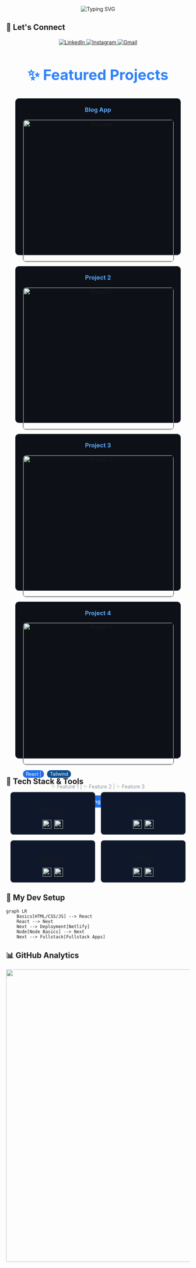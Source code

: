 <p align="center"> 
<img src="https://readme-typing-svg.demolab.com?font=Fira+Code&size=30&duration=3000&pause=1000&color=38BDF8&center=true&vCenter=true&width=600&lines=Hi+there+%F0%9F%91%8B;I'm+a+Faizal+Ahmed;I'm+a+Frontend+Developer;React+%7C+Next.js+%7C+Tailwind;MongoDB+%7C+NextAuth;Let's+build+something+awesome!" alt="Typing SVG" />
</p>

  
## 🌟 Let's Connect
<div align="center" style="margin-top: 20px">
<p align="center"> 
  <a href="https://linkedin.com/in/faizal-ahmed-devs"> 
    <img src="https://img.shields.io/badge/LinkedIn-0077B5?style=for-the-badge&logo=linkedin&logoColor=white&Cursor=none" alt="LinkedIn"/> 
  </a> 
  <a href="https://instagram.com/faizal.ahmed.dev"> 
    <img src="https://img.shields.io/badge/Instagram-E4405F?style=for-the-badge&logo=instagram&logoColor=white" alt="Instagram"/> 
  </a>
  <a href="mailto:faizalahmed.devs@gmail.com"> 
    <img src="https://img.shields.io/badge/Gmail-D14836?style=for-the-badge&logo=gmail&logoColor=white" alt="Gmail"/> 
  </a>
</p>
</div>

<div align="center" style="margin: 50px 0;">
  <h1 align="center" style="font-size: 2.5rem; margin-bottom: 40px; color: #2f81f7;">✨ Featured Projects</h1>
  
  <div style="display: grid; grid-template-columns: repeat(auto-fit, minmax(300px, 1fr)); gap: 30px; width: 90%; max-width: 1200px; margin: 0 auto;">    
    <!-- Project 1 -->
    <div style="background: #0d1117; border-radius: 10px; border: 1px solid #30363d; padding: 20px; transition: transform 0.3s ease;">
      <h3 style="color: #58a6ff; margin-top: 0;">Blog App</h3>
      <a href="https://blogapp-menn-stack.netlify.app">
        <img 
          src="https://github.com/user-attachments/assets/272e69ee-6117-459f-8bc2-9f0303f38373" 
          alt="Blog App" 
          style="width: 100%; border-radius: 8px; border: 1px solid #30363d; aspect-ratio: 16/9; object-fit: cover;"
        />
      </a>
      <div style="margin: 15px 0; display: flex; flex-wrap: wrap; gap: 8px;">
        <span style="background: #238636; color: white; padding: 3px 8px; border-radius: 20px; font-size: 0.8rem;">Next.js | </span>
        <span style="background: #023430; color: white; padding: 3px 8px; border-radius: 20px; font-size: 0.8rem;">MongoDB | </span>
        <span style="background: #1f6feb; color: white; padding: 3px 8px; border-radius: 20px; font-size: 0.8rem;">NextAuth</span>
      </div>
      <p style="color: #8b949e; margin-bottom: 15px;">✨ Create Blogs | ✨ See Blogs Globally</p>
      <a 
        href="https://blog-app-next-mern.netlify.app" 
        style="display: inline-block; background: #238636; color: white; padding: 8px 16px; border-radius: 6px; text-decoration: none; font-weight: 500;"
        onmouseover="this.style.backgroundColor='#2ea043'" 
        onmouseout="this.style.backgroundColor='#238636'"
      >
        View Project
      </a>
    </div>    
    <!-- Project 2 -->
    <div style="background: #0d1117; border-radius: 10px; border: 1px solid #30363d; padding: 20px; transition: transform 0.3s ease;">
      <h3 style="color: #58a6ff; margin-top: 0;">Project 2</h3>
      <a href="#">
        <img 
          src="https://placehold.co/600x400/8b5cf6/white?text=Project+2" 
          alt="Project 2" 
          style="width: 100%; border-radius: 8px; border: 1px solid #30363d; aspect-ratio: 16/9; object-fit: cover;"
        />
      </a>
      <div style="margin: 15px 0; display: flex; flex-wrap: wrap; gap: 8px;">
        <span style="background: #1f6feb; color: white; padding: 3px 8px; border-radius: 20px; font-size: 0.8rem;">React | </span>
        <span style="background: #0e4d8e; color: white; padding: 3px 8px; border-radius: 20px; font-size: 0.8rem;">Tailwind</span>
      </div>
      <p style="color: #8b949e; margin-bottom: 15px;">✨ Feature 1 | ✨ Feature 2 | ✨ Feature 3</p>
      <a 
        href="#" 
        style="display: inline-block; background: #1f6feb; color: white; padding: 8px 16px; border-radius: 6px; text-decoration: none; font-weight: 500;"
        onmouseover="this.style.backgroundColor='#2a7aef'" 
        onmouseout="this.style.backgroundColor='#1f6feb'"
      >
        Coming Soon
      </a>
    </div>    
    <!-- Project 3 -->
    <div style="background: #0d1117; border-radius: 10px; border: 1px solid #30363d; padding: 20px; transition: transform 0.3s ease;">
      <h3 style="color: #58a6ff; margin-top: 0;">Project 3</h3>
      <a href="#">
        <img 
          src="https://placehold.co/600x400/3b82f6/white?text=Project+3" 
          alt="Project 3" 
          style="width: 100%; border-radius: 8px; border: 1px solid #30363d; aspect-ratio: 16/9; object-fit: cover;"
        />
      </a>
      <div style="margin: 15px 0; display: flex; flex-wrap: wrap; gap: 8px;">
        <span style="background: #238636; color: white; padding: 3px 8px; border-radius: 20px; font-size: 0.8rem;">Next.js | </span>
        <span style="background: #023430; color: white; padding: 3px 8px; border-radius: 20px; font-size: 0.8rem;">MongoDB | </span>
        <span style="background: #1f6feb; color: white; padding: 3px 8px; border-radius: 20px; font-size: 0.8rem;">NextAuth</span>
      </div>
      <p style="color: #8b949e; margin-bottom: 15px;">✨ Feature 1 | ✨ Feature 2 | ✨ Feature 3</p>
      <a 
        href="#" 
        style="display: inline-block; background: #1f6feb; color: white; padding: 8px 16px; border-radius: 6px; text-decoration: none; font-weight: 500;"
        onmouseover="this.style.backgroundColor='#2a7aef'" 
        onmouseout="this.style.backgroundColor='#1f6feb'"
      >
        Coming Soon
      </a>
    </div>    
    <!-- Project 4 -->
    <div style="background: #0d1117; border-radius: 10px; border: 1px solid #30363d; padding: 20px; transition: transform 0.3s ease;">
      <h3 style="color: #58a6ff; margin-top: 0;">Project 4</h3>
      <a href="#">
        <img 
          src="https://placehold.co/600x400/8b5cf6/white?text=Project+4" 
          alt="Project 4" 
          style="width: 100%; border-radius: 8px; border: 1px solid #30363d; aspect-ratio: 16/9; object-fit: cover;"
        />
      </a>
      <div style="margin: 15px 0; display: flex; flex-wrap: wrap; gap: 8px;">
        <span style="background: #1f6feb; color: white; padding: 3px 8px; border-radius: 20px; font-size: 0.8rem;">React | </span>
        <span style="background: #0e4d8e; color: white; padding: 3px 8px; border-radius: 20px; font-size: 0.8rem;">Tailwind</span>
      </div>
      <p style="color: #8b949e; margin-bottom: 15px;">✨ Feature 1 | ✨ Feature 2 | ✨ Feature 3</p>
      <a 
        href="#" 
        style="display: inline-block; background: #1f6feb; color: white; padding: 8px 16px; border-radius: 6px; text-decoration: none; font-weight: 500;"
        onmouseover="this.style.backgroundColor='#2a7aef'" 
        onmouseout="this.style.backgroundColor='#1f6feb'"
      >
        Coming Soon
      </a>
    </div>
  </div>
</div>

## 🚀 Tech Stack & Tools

<div align="center">
  <div style="display: flex; flex-wrap: wrap; justify-content: center; gap: 1rem;">
    <!-- Frontend Card -->
    <div style="background: #0f172a; padding: 1rem; border-radius: 8px; min-width: 200px;">
      <h3>Frontend</h3>
      <div style="display: flex; flex-wrap: wrap; gap: 0.5rem; justify-content: center;">
        <img src="https://img.shields.io/badge/React-61DAFB?logo=react&logoColor=black" alt="React" height="24">
        <img src="https://img.shields.io/badge/Next.js-000a19?logo=next.js" alt="Next.js" height="24">
      </div>
    </div>
    <!-- Styling Card -->
    <div style="background: #0f172a; padding: 1rem; border-radius: 8px; min-width: 200px;">
      <h3>Styling</h3>
      <div style="display: flex; flex-wrap: wrap; gap: 0.5rem; justify-content: center;">
        <img src="https://img.shields.io/badge/Tailwind-000a19?logo=tailwind-css" alt="Tailwind" height="24">
        <img src="https://img.shields.io/badge/Framer-0055FF?logo=framer" alt="Framer" height="24">
      </div>
    </div>
    <!-- Backend Card -->
    <div style="background: #0f172a; padding: 1rem; border-radius: 8px; min-width: 200px;">
      <h3>Backend</h3>
      <div style="display: flex; flex-wrap: wrap; gap: 0.5rem; justify-content: center;">
        <img src="https://img.shields.io/badge/MongoDB-000a19?logo=mongodb" alt="MongoDB" height="24">
        <img src="https://img.shields.io/badge/NextAuth-000a19?logo=next.js" alt="NextAuth" height="24">
      </div>
    </div>
    <!-- Tools Card -->
    <div style="background: #0f172a; padding: 1rem; border-radius: 8px; min-width: 200px;">
      <h3>Tools</h3>
      <div style="display: flex; flex-wrap: wrap; gap: 0.5rem; justify-content: center;">
        <img src="https://img.shields.io/badge/VSCode-007ACC?logo=visual-studio-code" alt="VSCode" height="24">
        <img src="https://img.shields.io/badge/Git-fff?logo=git" alt="Git" height="24">
      </div>
    </div>

  </div>
</div>



## 🎨 My Dev Setup

```mermaid
graph LR
    Basics[HTML/CSS/JS] --> React
    React --> Next
    Next --> Deployment[Netlify]
    Node[Node Basics] --> Next
    Next --> Fullstack[Fullstack Apps]
```

## 📊 GitHub Analytics
<!--
<p align="center"> 
  <img height="180em" src="https://github-readme-stats.vercel.app/api?username=YOUR-USERNAME&show_icons=true&theme=radical&include_all_commits=true&count_private=true"/> 
  <img height="180em" src="https://github-readme-stats.vercel.app/api/top-langs/?username=YOUR-USERNAME&layout=compact&langs_count=8&theme=radical"/> 
</p> -->

<p align="center">
  <img src="https://github-readme-activity-graph.vercel.app/graph?username=Faizal-16&theme=rogue&bg_color=0d1117&color=58a6ff&line=58a6ff&point=ffffff&area=true&hide_border=true" width="800"/>
</p>
